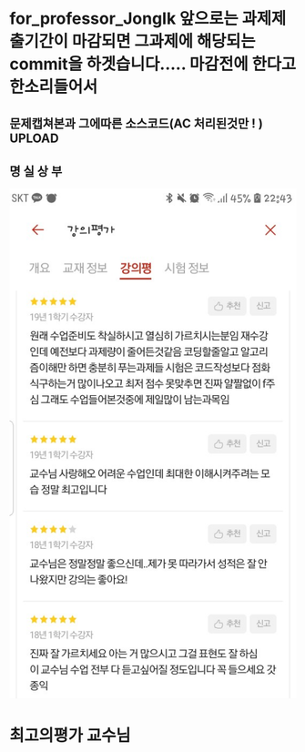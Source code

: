 # for_professor_JongIk   앞으로는 과제제출기간이 마감되면 그과제에 해당되는  commit을 하겟습니다.....  마감전에 한다고 한소리들어서 
##  문제캡쳐본과 그에따른 소스코드(AC 처리된것만 ! ) UPLOAD

## 명 실 상 부 
![evaluate](./evaluate.jpg)
# 최고의평가 교수님
